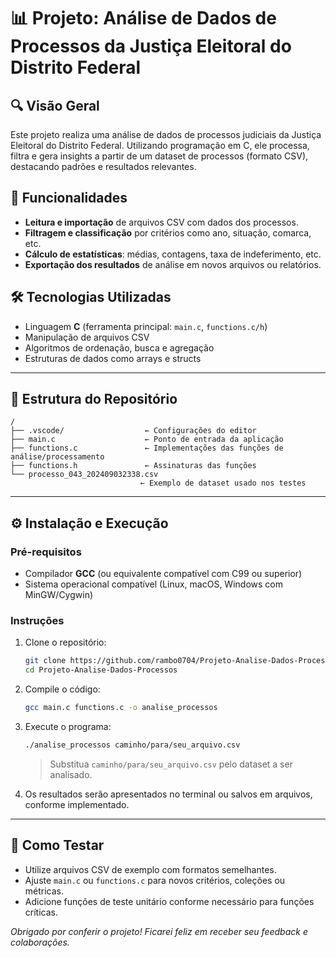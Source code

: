 # 📊 Projeto: Análise de Dados de Processos da Justiça Eleitoral do Distrito Federal

## 🔍 Visão Geral

Este projeto realiza uma análise de dados de processos judiciais da Justiça Eleitoral do Distrito Federal. Utilizando programação em C, ele processa, filtra e gera insights a partir de um dataset de processos (formato CSV), destacando padrões e resultados relevantes.

## 🚀 Funcionalidades

* **Leitura e importação** de arquivos CSV com dados dos processos.
* **Filtragem e classificação** por critérios como ano, situação, comarca, etc.
* **Cálculo de estatísticas**: médias, contagens, taxa de indeferimento, etc.
* **Exportação dos resultados** de análise em novos arquivos ou relatórios.

## 🛠️ Tecnologias Utilizadas

* Linguagem **C** (ferramenta principal: `main.c`, `functions.c/h`)
* Manipulação de arquivos CSV
* Algoritmos de ordenação, busca e agregação
* Estruturas de dados como arrays e structs

---

## 🧹 Estrutura do Repositório

```
/
├── .vscode/                  ← Configurações do editor
├── main.c                    ← Ponto de entrada da aplicação
├── functions.c               ← Implementações das funções de análise/processamento
├── functions.h               ← Assinaturas das funções
└── processo_043_202409032338.csv  
                             ← Exemplo de dataset usado nos testes
```

---

## ⚙️ Instalação e Execução

### Pré-requisitos

* Compilador **GCC** (ou equivalente compatível com C99 ou superior)
* Sistema operacional compatível (Linux, macOS, Windows com MinGW/Cygwin)

### Instruções

1. Clone o repositório:

   ```bash
   git clone https://github.com/rambo0704/Projeto-Analise-Dados-Processos.git
   cd Projeto-Analise-Dados-Processos
   ```

2. Compile o código:

   ```bash
   gcc main.c functions.c -o analise_processos
   ```

3. Execute o programa:

   ```bash
   ./analise_processos caminho/para/seu_arquivo.csv
   ```

   > Substitua `caminho/para/seu_arquivo.csv` pelo dataset a ser analisado.

4. Os resultados serão apresentados no terminal ou salvos em arquivos, conforme implementado.

---

## 🧪 Como Testar

* Utilize arquivos CSV de exemplo com formatos semelhantes.
* Ajuste `main.c` ou `functions.c` para novos critérios, coleções ou métricas.
* Adicione funções de teste unitário conforme necessário para funções críticas.



*Obrigado por conferir o projeto! Ficarei feliz em receber seu feedback e colaborações.*
